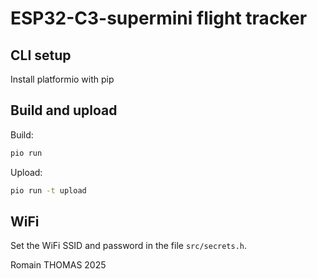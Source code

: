 # ESP32-C3-supermini flight tracker

## CLI setup

Install platformio with pip

## Build and upload

Build:

```bash
pio run
```

Upload:

```bash
pio run -t upload
```

## WiFi

Set the WiFi SSID and password in the file `src/secrets.h`.


Romain THOMAS 2025
